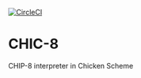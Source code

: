 [![CircleCI](https://circleci.com/gh/yi-jiayu/CHIC-8.svg?style=svg)](https://circleci.com/gh/yi-jiayu/CHIC-8)

# CHIC-8
CHIP-8 interpreter in Chicken Scheme
